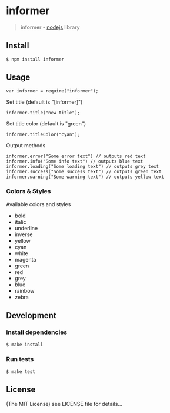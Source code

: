 informer
======

> informer - [nodejs](http://nodejs.org) library

## Install

    $ npm install informer

## Usage

    var informer = require("informer");

Set title (default is "[informer]")

    informer.title("new title");

Set title color (default is "green")

    informer.titleColor("cyan");

Output methods

    informer.error("Some error text") // outputs red text
    informer.info("Some info text") // outputs blue text
    informer.loading("Some loading text") // outputs grey text
    informer.success("Some success text") // outputs green text
    informer.warning("Some warning text") // outputs yellow text

### Colors & Styles

Available colors and styles

- bold
- italic
- underline
- inverse
- yellow
- cyan
- white
- magenta
- green
- red
- grey
- blue
- rainbow
- zebra

## Development

### Install dependencies

    $ make install

### Run tests

    $ make test

## License

(The MIT License)
see LICENSE file for details...